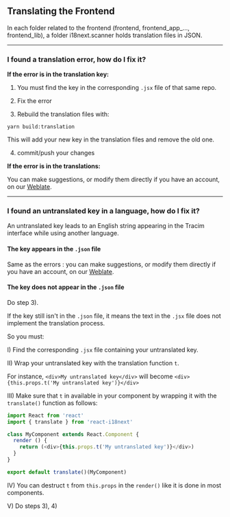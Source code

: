 ## Translating the Frontend

In each folder related to the frontend (frontend, frontend_app_..., frontend_lib), a folder i18next.scanner holds translation files in JSON.

___

### I found a translation error, how do I fix it?

**If the error is in the translation key:**

1) You must find the key in the corresponding `.jsx` file of that same repo.

2) Fix the error

3) Rebuild the translation files with:

`yarn build:translation`

This will add your new key in the translation files and remove the old one.

4) commit/push your changes

**If the error is in the translations:**

You can make suggestions, or modify them directly if you have an account, on our [Weblate](https://hosted.weblate.org/projects/tracim/).
___

### I found an untranslated key in a language, how do I fix it?

An untranslated key leads to an English string appearing in the Tracim interface while using another language.

#### The key appears in the `.json` file

Same as the errors : you can make suggestions, or modify them directly if you have an account, on our [Weblate](https://hosted.weblate.org/projects/tracim/).

#### The key does not appear in the `.json` file

Do step 3).

If the key still isn't in the `.json` file, it means the text in the `.jsx` file does not implement the translation process.

So you must:

I) Find the corresponding `.jsx` file containing your untranslated key.

II) Wrap your untranslated key with the translation function `t`.

For instance, `<div>My untranslated key</div>` will become `<div>{this.props.t('My untranslated key')}</div>`

III) Make sure that `t` in available in your component by wrapping it with the `translate()` function as follows:

``` javascript
import React from 'react'
import { translate } from 'react-i18next'

class MyComponent extends React.Component {
  render () {
    return (<div>{this.props.t('My untranslated key')}</div>)
  }
}

export default translate()(MyComponent)
```

IV) You can destruct `t` from `this.props` in the `render()` like it is done in most components.

V) Do steps 3), 4)

